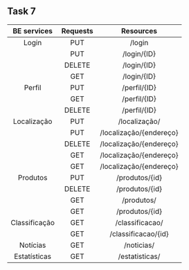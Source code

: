## Task 7

|              BE services           |           Requests            |   Resources          |       
|:---------------------------------------------------------------------------:|:---------------------------------------------------------------------------:|:---------------------------------------------------------------------------:|
| Login | PUT |  /login|
|| PUT |  /login/{ID} |
|| DELETE |  /login/{ID} |
|| GET |  /login/{ID} |
| Perfil | PUT |  /perfil/{ID} |
|| GET |  /perfil/{ID} |
|| DELETE |  /perfil/{ID} |
| Localização | PUT | /localização/ |
|| PUT | /localização/{endereço} |
|| DELETE |  /localização/{endereço} |
|| GET |  /localização/{endereço} |
|| GET |  /localização/{endereço} |
| Produtos | PUT | /produtos/{id} |
|| DELETE |  /produtos/{id} |
|| GET |  /produtos/ |
|| GET |  /produtos/{id} |
| Classificação | GET | /classificacao/ |
|| GET |  /classificacao/{id} |
| Notícias | GET | /noticias/ |
| Estatísticas | GET | /estatisticas/ |
